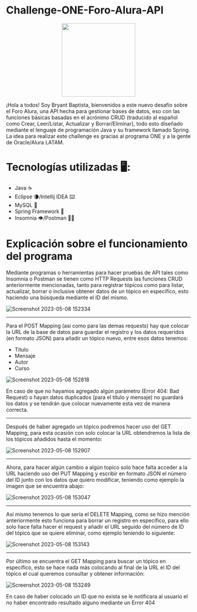 # Challenge-ONE-Foro-Alura-API

<p align="center" >
     <img width="200" heigth="200" src="https://user-images.githubusercontent.com/91544872/209678377-70b50b21-33de-424c-bed8-6a71ef3406ff.png">
</p>

¡Hola a todos! Soy Bryant Baptista, bienvenidos a este nuevo desafio sobre el Foro Alura, una API hecha para gestionar bases de datos,
eso con las funciones básicas basadas en el acrónimo CRUD (traducido al español como Crear, Leer/Listar, Actualizar y Borrar/Eliminar), todo esto diseñado mediante el lenguaje de programación Java y su framework llamado Spring.
La idea para realizar este challenge es gracias al programa ONE y a la gente de Oracle/Alura LATAM.

# Tecnologías utilizadas 🖥️:

<ul>
     <li>Java ☕</li>
     <li>Eclipse 🌘/Intellij IDEA ⌨️</li>
     <li>MySQL 🐬</li>
     <li>Spring Framework 🍃</li>
     <li>Insomnia 👁️/Postman 🧑‍🚀</li>
</ul>

# Explicación sobre el funcionamiento del programa

Mediante programas o herramientas para hacer pruebas de API tales como Insomnia o Postman se tienen como HTTP Requests las funciones CRUD anteriormente mencionadas, tanto para registrar tópicos como para listar, actualizar, borrar o inclusive obtener datos de un tópico en específico, esto haciendo una búsqueda mediante el ID del mismo.

![Screenshot 2023-05-08 152334](https://user-images.githubusercontent.com/119342788/236915847-57f9db6d-1f34-4bc2-9dcd-b23e48386d74.png)

<hr>

Para el POST Mapping (asi como para las demas requests) hay que colocar la URL de la base de datos para guardar el registro y los datos requeridos (en formato JSON) para añadir un tópico nuevo, entre esos datos tenemos:

<ul>
     <li>Titulo</li>
     <li>Mensaje</il>
     <li>Autor</li>
     <li>Curso</li>
</ul>

![Screenshot 2023-05-08 152818](https://user-images.githubusercontent.com/119342788/236918325-6c3ab30f-e554-4db6-b5ad-1bee485618d6.png)

En caso de que no hayamos agregado algún parámetro (Error 404: Bad Request) o hayan datos duplicados (para el título y mensaje) no guardará los datos y se tendrán que colocar nuevamente esta vez de manera correcta.

<hr>

Después de haber agregado un tópico podremos hacer uso del GET Mapping, para esta ocasión con solo colocar la URL obtendremos la lista de los tópicos añadidos hasta el momento:

![Screenshot 2023-05-08 152907](https://user-images.githubusercontent.com/119342788/236920796-9c16d4e5-1e6f-4307-9788-dcaa50d0485e.png)

<hr>

Ahora, para hacer algún cambio a algún topico solo hace falta acceder a la URL haciendo uso del PUT Mapping y escribir en formato JSON el número del ID junto con los datos que quiero modificar, teniendo como ejemplo la imagen que se encuentra abajo:

![Screenshot 2023-05-08 153047](https://user-images.githubusercontent.com/119342788/236927754-f55b722d-f1b7-4cdf-8146-0997e5103580.png)

<hr>

Así mismo tenemos lo que sería el DELETE Mapping, como se hizo mención anteriormente esto funciona para borrar un registro en específico, para ello solo hace falta hacer el request y añadir el URL seguido del número de ID del tópico que se quiere eliminar, como ejemplo teniendo lo siguiente: 

![Screenshot 2023-05-08 153143](https://user-images.githubusercontent.com/119342788/236930133-8657e638-8f6b-4d0d-a208-5ebb0594f2ab.png)

<hr>

Por último se encuentra el GET Mapping para buscar un tópico en específico, esto se hace nada más colocando al final de la URL el ID del tópico el cual queremos consultar y obtener información:

![Screenshot 2023-05-08 153249](https://user-images.githubusercontent.com/119342788/236931264-0eb21835-a30b-4d76-a0a1-bfbb76260e21.png)

En caso de haber colocado un ID que no exista se le notificara al usuario el no haber encontrado resultado alguno mediante un Error 404
